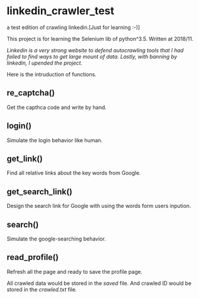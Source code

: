 # linkedin_crawler_test
a test edition of crawling linkedin.[Just for learning :-)]

This project is for learning the Selenium lib of python^3.5. Written at 2018/11.

*Linkedin is a very strong website to defend autocrawling tools that I had failed to find ways to get large mount of data. Lastly, with banning by linkedin, I upended the project.*

Here is the intruduction of functions.

## re_captcha()

Get the capthca code and write by hand.

## login()

Simulate the login behavior like human.

## get_link()

Find all relative links about the key words from Google.

## get_search_link()

Design the search link for Google with using the words form users inpution.

## search()

Simulate the google-searching behavior.

## read_profile()

Refresh all the page and ready to save the profile page.

All crawled data would be stored in the *saved* file. And crawled ID would be stored in the *crawled.txt* file.
